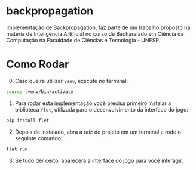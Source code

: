 # backpropagation
Implementação de Backpropagation, faz parte de um trabalho proposto na matéria de Inteligência Artificial no curso de Bacharelado em Ciência da Computação na Faculdade de Ciências e Tecnologia - UNESP.

# Como Rodar

0. Caso queira utilizar `venv`, execute no terminal:

```bash
source .venv/bin/activate
```

1. Para rodar esta implementação você precisa primeiro instalar a biblioteca `flet`, utilizada para o desenvolvimento da interface do jogo:

```bash
pip install flet
```

2. Depois de instalado, abra a raíz do projeto em um terminal e rode o seguinte comando:

```bash
flet run
```
3. Se tudo der certo, aparecerá a interface do jogo para você interagir.
